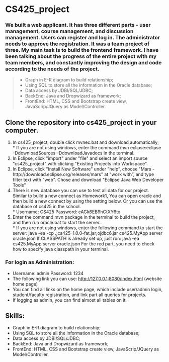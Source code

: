 # CS425_project


### We built a web applicant. It has three different parts - user management, course management, and discussion management. Users can register and log in. The administrator needs to approve the registration. It was a team project of three. My main task is to build the frontend framework. I have been talking about the progress of the entire project with my team members, and constantly improving the design and code according to the needs of the project.

> - Graph in E-R diagram to build relationship;
> - Using SQL to store all the information in the Oracle database;
> - Data access by JDBI/SQL/JDBC;
> - BackEnd: Java and Dropwizard as framework;
> - FrontEnd: HTML, CSS and Bootstrap create view, JavaScrip/JQuery as Model/Controller.

## Clone the repository into cs425_project in your computer.

<ol>
<li>In cs425_project, double click mvnec.bat and download automatically;</li>
   * If you are not using windows, enter the command mvn eclipse:eclipse -DdownloadSources –DdownloadJavadocs in the terminal.
  
<li>In Eclipse, click "import" under "file" and select an import source "cs425_project" with clicking "Existing Projects into Workspace".</li>
<li>In Eclipse, click "Install New Software" under "help”, choose "Mars - http://download.eclipse.org/releases/mars" at "work with”, and type filter text with "web". Chose and download "Eclipse Java Web Developer Tools"</li>
<li>There is new database you can use to test all data for our project. Similar to build a new connect as Homework1, You can open oracle and then build a new connect by using the setting below. Or you can use the database of cs425 in the school.</li>
  * Username: CS425       Password: cAGk6EB9hCtXY6tx
  <li>Enter the command mvn package in the terminal to build the project, and then run oracle.bat to start the server..</li>
  * If you are not using windows, enter the following command to start the server:
 java -ea -cp .;cs425-1.0.0-fat.jar;ojdbc6.jar cs425.MyApp server oracle.json
If CLASSPATH is already set up, just run:
java -ea cs425.MyApp server oracle.json
For the red part, you need to check how to specify java classpath in your terminal.
  
</ol>


### For login as Administration:
- Username: admin     Password: 1234
- The following link you can use:
http://127.0.0.1:8080/index.html (website home page)
- You can find all links on the home page, which include user/admin login, student/faculty registration, and link part all queries for projects. 
- If logging as admin, you can find almost all tables on it.


## Skills:
 - Graph in E-R diagram to build relationship;
 - Using SQL to store all the information in the Oracle database;
 - Data access by JDBI/SQL/JDBC;
 - BackEnd: Java and Dropwizard as framework;
- FrontEnd: HTML, CSS and Bootstrap create view, JavaScrip/JQuery as Model/Controller.
